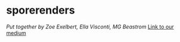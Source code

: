 # sporerenders
*Put together by Zoe Exelbert, Ella Visconti, MG Beastrom*
[Link to our medium](https://www.example.com)
